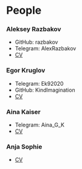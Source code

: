 # People

### Aleksey Razbakov

- GitHub: razbakov
- Telegram: AlexRazbakov
- [CV](./razbakov.yaml)

### Egor Kruglov

- Telegram: Ek92020
- GitHub: KindImagination
- [CV](./KindImagination.yaml)

### Aina Kaiser

- Telegram: Aina_G_K
- [CV](./aina.yaml)

### Anja Sophie

- [CV](./anja-sophie.yaml)
